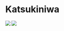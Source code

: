 # Katsukiniwa

<a href="https://github.com/katsukiniwa/github-readme-stats">
  <img align="left" src="https://github-readme-stats.vercel.app/api?username=katsukiniwa&count_private=true&show_icons=true" />
</a>
<a href="https://github.com/anuraghazra/github-readme-stats">
  <img align="left" src="https://github-readme-stats.vercel.app/api/top-langs/?username=katsukiniwa" />
</a>
